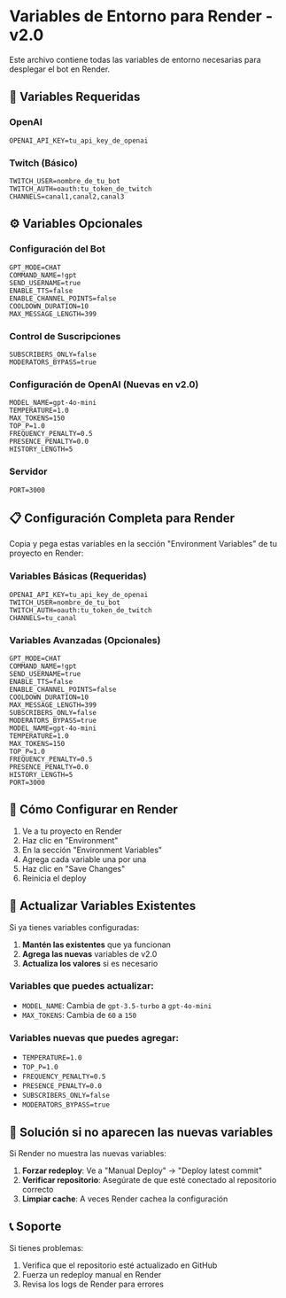 # Variables de Entorno para Render - v2.0

Este archivo contiene todas las variables de entorno necesarias para desplegar el bot en Render.

## 🔧 Variables Requeridas

### OpenAI
```
OPENAI_API_KEY=tu_api_key_de_openai
```

### Twitch (Básico)
```
TWITCH_USER=nombre_de_tu_bot
TWITCH_AUTH=oauth:tu_token_de_twitch
CHANNELS=canal1,canal2,canal3
```

## ⚙️ Variables Opcionales

### Configuración del Bot
```
GPT_MODE=CHAT
COMMAND_NAME=!gpt
SEND_USERNAME=true
ENABLE_TTS=false
ENABLE_CHANNEL_POINTS=false
COOLDOWN_DURATION=10
MAX_MESSAGE_LENGTH=399
```

### Control de Suscripciones
```
SUBSCRIBERS_ONLY=false
MODERATORS_BYPASS=true
```

### Configuración de OpenAI (Nuevas en v2.0)
```
MODEL_NAME=gpt-4o-mini
TEMPERATURE=1.0
MAX_TOKENS=150
TOP_P=1.0
FREQUENCY_PENALTY=0.5
PRESENCE_PENALTY=0.0
HISTORY_LENGTH=5
```

### Servidor
```
PORT=3000
```

## 📋 Configuración Completa para Render

Copia y pega estas variables en la sección "Environment Variables" de tu proyecto en Render:

### Variables Básicas (Requeridas)
```
OPENAI_API_KEY=tu_api_key_de_openai
TWITCH_USER=nombre_de_tu_bot
TWITCH_AUTH=oauth:tu_token_de_twitch
CHANNELS=tu_canal
```

### Variables Avanzadas (Opcionales)
```
GPT_MODE=CHAT
COMMAND_NAME=!gpt
SEND_USERNAME=true
ENABLE_TTS=false
ENABLE_CHANNEL_POINTS=false
COOLDOWN_DURATION=10
MAX_MESSAGE_LENGTH=399
SUBSCRIBERS_ONLY=false
MODERATORS_BYPASS=true
MODEL_NAME=gpt-4o-mini
TEMPERATURE=1.0
MAX_TOKENS=150
TOP_P=1.0
FREQUENCY_PENALTY=0.5
PRESENCE_PENALTY=0.0
HISTORY_LENGTH=5
PORT=3000
```

## 🎯 Cómo Configurar en Render

1. Ve a tu proyecto en Render
2. Haz clic en "Environment"
3. En la sección "Environment Variables"
4. Agrega cada variable una por una
5. Haz clic en "Save Changes"
6. Reinicia el deploy

## 🔄 Actualizar Variables Existentes

Si ya tienes variables configuradas:

1. **Mantén las existentes** que ya funcionan
2. **Agrega las nuevas** variables de v2.0
3. **Actualiza los valores** si es necesario

### Variables que puedes actualizar:
- `MODEL_NAME`: Cambia de `gpt-3.5-turbo` a `gpt-4o-mini`
- `MAX_TOKENS`: Cambia de `60` a `150`

### Variables nuevas que puedes agregar:
- `TEMPERATURE=1.0`
- `TOP_P=1.0`
- `FREQUENCY_PENALTY=0.5`
- `PRESENCE_PENALTY=0.0`
- `SUBSCRIBERS_ONLY=false`
- `MODERATORS_BYPASS=true`

## 🚨 Solución si no aparecen las nuevas variables

Si Render no muestra las nuevas variables:

1. **Forzar redeploy**: Ve a "Manual Deploy" → "Deploy latest commit"
2. **Verificar repositorio**: Asegúrate de que esté conectado al repositorio correcto
3. **Limpiar cache**: A veces Render cachea la configuración

## 📞 Soporte

Si tienes problemas:
1. Verifica que el repositorio esté actualizado en GitHub
2. Fuerza un redeploy manual en Render
3. Revisa los logs de Render para errores 